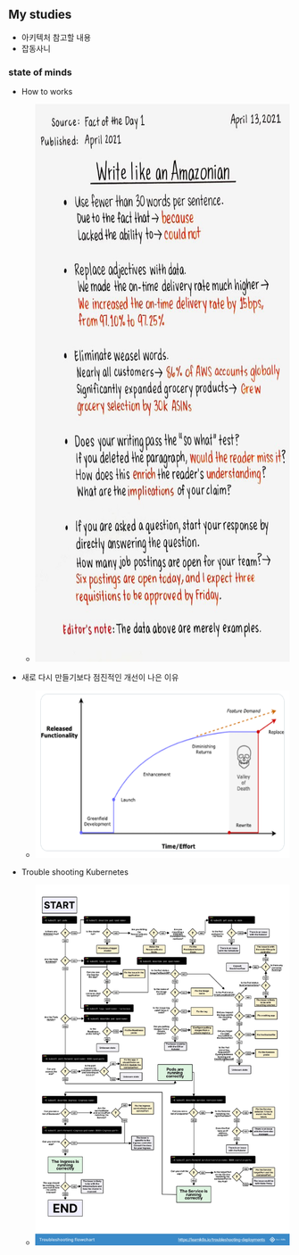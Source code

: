 ## My studies

* 아키텍처 참고할 내용
* 잡동사니

### state of minds
* How to works

  - <img src="images/Write%20like%20an%20Amazonian.jpg" width="800" height="1000">


* 새로 다시 만들기보다 점진적인 개선이 나은 이유
  
  - <img src="images/The%20Risks%20of%20Rewrites.jpg" width="600" height="300">


* Trouble shooting Kubernetes
  
  - ![How to works](images/troubleshooting-kubernetes-v2.jpg)
